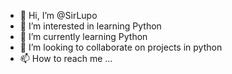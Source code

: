 - 👋 Hi, I’m @SirLupo
- 👀 I’m interested in learning Python
- 🌱 I’m currently learning Python
- 💞️ I’m looking to collaborate on projects in python
- 📫 How to reach me ...

